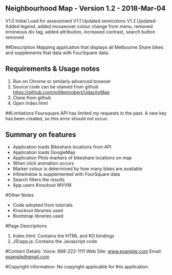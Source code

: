 ## Neighbourhood Map - Version 1.2 - 2018-Mar-04
V1.0 Initial Load for assessment
V1.1 Updated semicolons
V1.2 Updated: Added legend, added mouseover colour change from menu, removed erroneous div tag, added attribution, increased contrast, search button removed

##Description
Mapping application that displays all Melbourne Share bikes and supplements that data with FourSquare data.

## Requirements & Usage notes
1. Run on Chrome or similarly advanced browser
2. Source code can be otained from github https://github.com/millikenrobert/UdacityMap
3. Clone from github
4. Open Index.html

##Limitations
Foursquare API has limited my requests in the past. A new key has been created, so this error should not occur.

## Summary on features
* Application loads Bikeshare locations from API
* Application loads GoogleMap
* Application Plots markers of bikeshare locations on map
* When click animation occurs
* Marker colour is determined by how many bikes are available
* Infowindow is supplemented with FourSquare data
* Search filters the results
* App users Knockout MVVM

#Other Notes
* Code adopted from tutorials.
* Knockout libraries used
* Bootstrap libraries used


#Page Descriptions
1. Index.html: Contains the HTML and KO bindings
2. JS\app.js: Contains the Javascript code

#Contact Details:
Voice: 888-222-1111
Web Site: www.example.com
Email: example@gmail.com

#Copyright information:
No copyright applicable for this application.

